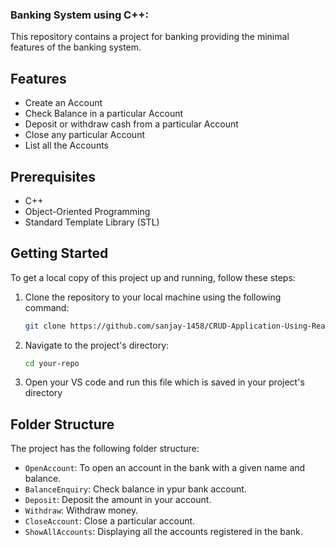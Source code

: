 ### Banking System using C++:

This repository contains a project for banking providing the minimal features of the banking system.

## Features

- Create an Account
- Check Balance in a particular Account
- Deposit or withdraw cash from a particular Account
- Close any particular Account
- List all the Accounts

## Prerequisites

- C++
- Object-Oriented Programming
- Standard Template Library (STL)

## Getting Started

To get a local copy of this project up and running, follow these steps:

1. Clone the repository to your local machine using the following command:

   ```bash
   git clone https://github.com/sanjay-1458/CRUD-Application-Using-React.js.git
   ```

2. Navigate to the project's directory:

   ```bash
   cd your-repo
   ```

3. Open your VS code and run this file which is saved in your project's directory

## Folder Structure

The project has the following folder structure:

- `OpenAccount`: To open an account in the bank with a given name and balance.
- `BalanceEnquiry`: Check balance in ypur bank account.
- `Deposit`: Deposit the amount in your account.
- `Withdraw`: Withdraw money.
- `CloseAccount`: Close a particular account.
- `ShowAllAccounts`: Displaying all the accounts registered in the bank.
